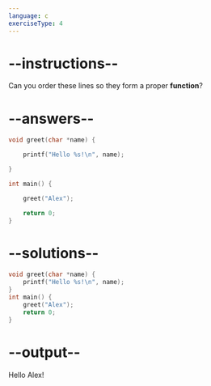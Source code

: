 ```yaml
---
language: c
exerciseType: 4
---
```


# --instructions--

Can you order these lines so they form a proper __function__?

# --answers--

```c
void greet(char *name) {
```

```c
    printf("Hello %s!\n", name);
```

```c
}
```

```c
int main() {
```

```c
    greet("Alex");
```

```c
    return 0;
}
```

# --solutions--

```c
void greet(char *name) {
    printf("Hello %s!\n", name);
}
int main() {
    greet("Alex");
    return 0;
}
```

# --output--

Hello Alex!
